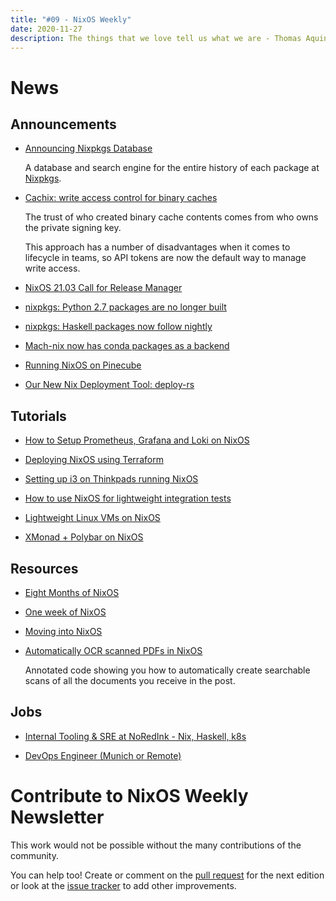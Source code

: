 ```yaml
---
title: "#09 - NixOS Weekly"
date: 2020-11-27
description: The things that we love tell us what we are - Thomas Aquinas
---
```


# News

## Announcements

- [Announcing Nixpkgs Database](https://kamadorueda.github.io/nixpkgs-db/#/about)

  A database and search engine for the entire history of each package at
  [Nixpkgs](https://github.com/nixos/nixpkgs).

- [Cachix: write access control for binary caches](https://blog.cachix.org/posts/2020-11-09-write-access-control-for-binary-caches/)

  The trust of who created binary cache contents comes from who owns the private signing key.

  This approach has a number of disadvantages when it comes to lifecycle in teams,
  so API tokens are now the default way to manage write access.

- [NixOS 21.03 Call for Release Manager](https://discourse.nixos.org/t/21-03-call-for-release-manager/10204)

- [nixpkgs: Python 2.7 packages are no longer built](https://discourse.nixos.org/t/python-2-7-and-3-9-and-hydra-builds)

- [nixpkgs: Haskell packages now follow nightly](https://discourse.nixos.org/t/new-ghc-default-version-8-10-2-package-versions-now-from-stackage-nightly)

- [Mach-nix now has conda packages as a backend](https://discourse.nixos.org/t/mach-nix-create-python-environments-quick-and-easy/6858/86)

- [Running NixOS on Pinecube](https://github.com/danielfullmer/pinecube-nixos)

- [Our New Nix Deployment Tool: deploy-rs](https://serokell.io/blog/deploy-rs)

## Tutorials

- [How to Setup Prometheus, Grafana and Loki on NixOS](https://christine.website/blog/prometheus-grafana-loki-nixos-2020-11-20)

- [Deploying NixOS using Terraform](https://nix.dev/tutorials/deploying-nixos-using-terraform.html)

- [Setting up i3 on Thinkpads running NixOS](https://www.srid.ca/i3-setup.html)

- [How to use NixOS for lightweight integration tests](http://www.haskellforall.com/2020/11/how-to-use-nixos-for-lightweight.html)

- [Lightweight Linux VMs on NixOS](https://www.srid.ca/2012301.html)

- [XMonad + Polybar on NixOS](https://gvolpe.com/blog/xmonad-polybar-nixos/)

## Resources

- [Eight Months of NixOS](https://catgirl.ai/log/nixos-experience/)

- [One week of NixOS](https://jae.moe/blog/2020/11/one-week-of-nixos/)

- [Moving into NixOS](https://foo-dogsquared.github.io/blog/posts/moving-into-nixos/)

- [Automatically OCR scanned PDFs in NixOS](https://dev.to/jwoudenberg/automatically-ocr-scanned-pdfs-in-nixos-25d)

  Annotated code showing you how to automatically create searchable scans of all the documents you receive in the post.

## Jobs

- [Internal Tooling & SRE at NoRedInk - Nix, Haskell, k8s](https://www.noredink.com/job_post?gh_jid=2443611)

- [DevOps Engineer (Munich or Remote)](https://genesis-jobs.personio.de/job/278290)

# Contribute to NixOS Weekly Newsletter

This work would not be possible without the many contributions of the community.

You can help too! Create or comment on the [pull request](https://github.com/NixOS/nixos-weekly/pulls)
for the next edition or look at the
[issue tracker](https://github.com/NixOS/nixos-weekly/issues) to add other improvements.
